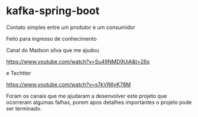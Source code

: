 # kafka-spring-boot
Contato simples entre um produtor e um consumidor

Feito para ingresso de conhecimento


Canal do Madson silva que me ajudou

https://www.youtube.com/watch?v=Su49NMD9UiA&t=26s

e Techtter

https://www.youtube.com/watch?v=s7kVR6yK78M

Foram os canais que me ajudaram a desenvolver este projeto que ocorreram algumas falhas, porem apos detalhes importantes o projeto pode ser terminado.
